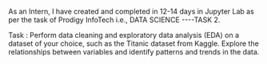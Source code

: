 
As an Intern, I have created and completed in 12-14 days in Jupyter Lab as per the task of Prodigy InfoTech i.e., DATA SCIENCE ----TASK 2.

Task : Perform data cleaning and exploratory data analysis (EDA) on a dataset of your choice, such as the Titanic dataset from Kaggle. Explore the relationships between variables and identify patterns and trends in the data.
